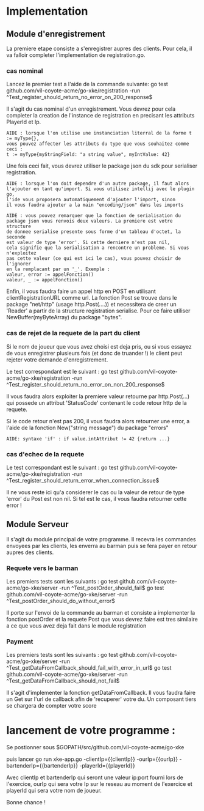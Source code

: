 # Implementation

## Module d'enregistrement

La premiere etape consiste a s'enregistrer aupres des clients. Pour cela, il va falloir completer l'implementation de 
registration.go.

### cas nominal

Lancez le premier test a l'aide de la commande suivante:
go test github.com/vil-coyote-acme/go-xke/registration -run ^Test_register_should_return_no_error_on_200_response$

Il s'agit du cas nominal d'un enregistrement. Vous devrez pour cela completer la creation de l'instance de registration
en precisant les attributs PlayerId et Ip.

    AIDE : lorsque l'on utilise une instanciation literral de la forme t := myType{},
    vous pouvez affecter les attributs du type que vous souhaitez comme ceci : 
    t := myType{myStringField: "a string value", myIntValue: 42}

Une fois ceci fait, vous devrez utiliser le package json du sdk pour serialiser registration.
    
    AIDE : lorsque l'on doit dependre d'un autre package, il faut alors 
    l'ajouter en tant qu'import. Si vous utilisez intellij avec le plugin go,
    l'ide vous proposera automatiquement d'ajouter l'import, sinon 
    il vous faudra ajouter a la main "encoding/json" dans les imports
    
    AIDE : vous pouvez remarquer que la fonction de serialisation du 
    package json vous renvois deux valeurs. La premiere est votre structure
    de donnee serialise presente sous forme d'un tableau d'octet, la seconde
    est valeur de type 'error'. Si cette derniere n'est pas nil, 
    cela signifie que la serialisation a rencontre un probleme. Si vous n'exploitez
    pas cette valeur (ce qui est ici le cas), vous pouvez choisir de l'ignorer
    en la remplacant par un '_'. Exemple :
    valeur, error := appelFonction()
    valeur, _ := appelFonction()
    
Enfin, il vous faudra faire un appel http en POST en utilisant clientRegistrationURL comme url. La fonction Post se trouve
dans le package "net/http" (usage http.Post(....)) et necessitera de creer un 'Reader' a partir de la structure 
registration serialise. Pour ce faire utiliser NewBuffer(myByteArray) du package "bytes".

### cas de rejet de la requete de la part du client

Si le nom de joueur que vous avez choisi est deja pris, ou si vous essayez de vous enregistrer plusieurs fois 
(et donc de truander !) le client peut rejeter votre demande d'enregistrement.

Le test correspondant est le suivant :
go test github.com/vil-coyote-acme/go-xke/registration -run ^Test_register_should_return_no_error_on_non_200_response$

Il vous faudra alors exploiter la premiere valeur retourne par http.Post(...) qui possede un attribut 'StatusCode'
contenant le code retour http de la requete. 

Si le code retour n'est pas 200, il vous faudra alors retourner une error, a l'aide de la fonction New("string message")
du package "errors"

    AIDE: syntaxe 'if' : if value.intAttribut != 42 {return ...}

### cas d'echec de la requete 

Le test correspondant est le suivant :
go test github.com/vil-coyote-acme/go-xke/registration -run ^Test_register_should_return_error_when_connection_issue$

Il ne vous reste ici qu'a considerer le cas ou la valeur de retour de type 'error' du Post est non nil. Si tel est le cas,
 il vous faudra retourner cette error !
 

## Module Serveur

Il s'agit du module principal de votre programme. Il recevra les commandes envoyees par les clients, les enverra au
barman puis se fera payer en retour aupres des clients.

### Requete vers le barman

Les premiers tests sont les suivants :
go test github.com/vil-coyote-acme/go-xke/server -run ^Test_postOrder_should_fail$
go test github.com/vil-coyote-acme/go-xke/server -run ^Test_postOrder_should_do_without_error$

Il porte sur l'envoi de la commande au barman et consiste a implementer la fonction postOrder et la requete Post que
vous devrez faire est tres similaire a ce que vous avez deja fait dans le module registration

### Payment

Les premiers tests sont les suivants :
go test github.com/vil-coyote-acme/go-xke/server -run ^Test_getDataFromCallback_should_fail_with_error_in_url$
go test github.com/vil-coyote-acme/go-xke/server -run ^Test_getDataFromCallback_should_not_fail$

Il s'agit d'implementer la fonction getDataFromCallback. Il vous faudra faire un Get sur l'url de callback afin de 'recuperer'
votre du. Un composant tiers se chargera de compter votre score

# lancement de votre programme :

Se postionner sous $GOPATH/src/github.com/vil-coyote-acme/go-xke 

puis lancer go run xke-app.go -clientIp={{clientIp}} -ourIp={{ourIp}} -bartenderIp={{bartenderIp}} -playerId={{playerId}}

Avec clientIp et bartenderIp qui seront une valeur ip:port fourni lors de l'exercice, ourIp qui sera votre Ip sur le reseau 
au moment de l'exercice et playerId qui sera votre nom de joueur.

Bonne chance !
 

